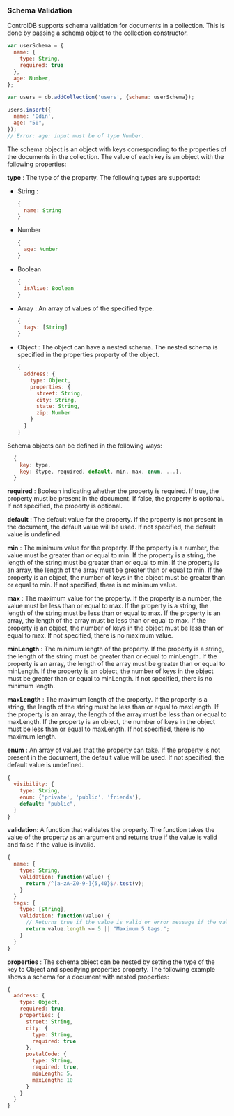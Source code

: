 
### Schema Validation

ControlDB supports schema validation for documents in a collection. This is done by passing a schema object to the collection constructor. 

```javascript
var userSchema = {
  name: {
    type: String,
    required: true
  },
  age: Number,
};

var users = db.addCollection('users', {schema: userSchema});

users.insert({
  name: 'Odin',
  age: "50",
});
// Error: age: input must be of type Number.

```

The schema object is an object with keys corresponding to the properties of the documents in the collection. The value of each key is an object with the following properties:

**type** : The type of the property. The following types are supported:

  * String :

    ```javascript
    {
      name: String
    }
    ```

  * Number

    ```javascript
    {
      age: Number
    }
    ```

  * Boolean

    ```javascript
    {
      isAlive: Boolean
    }
    ```

  * Array : An array of values of the specified type.

    ```javascript
    {
      tags: [String]
    }
    ```

  * Object : The object can have a nested schema. The nested schema is specified in the properties property of the object.

    ```javascript
    {
      address: {
        type: Object,
        properties: {
          street: String,
          city: String,
          state: String,
          zip: Number
        }
      }
    }
    ```

Schema objects can be defined in the following ways:

```javascript
  {
    key: type,
    key: {type, required, default, min, max, enum, ...},
  }
```

**required** : Boolean indicating whether the property is required. If true, the property must be present in the document. If false, the property is optional. If not specified, the property is optional.

**default** : The default value for the property. If the property is not present in the document, the default value will be used. If not specified, the default value is undefined.

**min** : The minimum value for the property. If the property is a number, the value must be greater than or equal to min. If the property is a string, the length of the string must be greater than or equal to min. If the property is an array, the length of the array must be greater than or equal to min. If the property is an object, the number of keys in the object must be greater than or equal to min. If not specified, there is no minimum value.

**max** : The maximum value for the property. If the property is a number, the value must be less than or equal to max. If the property is a string, the length of the string must be less than or equal to max. If the property is an array, the length of the array must be less than or equal to max. If the property is an object, the number of keys in the object must be less than or equal to max. If not specified, there is no maximum value.

**minLength** : The minimum length of the property. If the property is a string, the length of the string must be greater than or equal to minLength. If the property is an array, the length of the array must be greater than or equal to minLength. If the property is an object, the number of keys in the object must be greater than or equal to minLength. If not specified, there is no minimum length.

**maxLength** : The maximum length of the property. If the property is a string, the length of the string must be less than or equal to maxLength. If the property is an array, the length of the array must be less than or equal to maxLength. If the property is an object, the number of keys in the object must be less than or equal to maxLength. If not specified, there is no maximum length.

**enum** : An array of values that the property can take. If the property is not present in the document, the default value will be used. If not specified, the default value is undefined.

```javascript
{
  visibility: {
    type: String,
    enum: {'private', 'public', 'friends'},
    default: "public",
  }
}
```

**validation**: A function that validates the property. The function takes the value of the property as an argument and returns true if the value is valid and false if the value is invalid.

```javascript
{
  name: {
    type: String,
    validation: function(value) {
      return /^[a-zA-Z0-9-]{5,40}$/.test(v);
    }
  }
  tags: {
    type: [String],
    validation: function(value) {
      // Returns true if the value is valid or error message if the value is invalid.
      return value.length <= 5 || "Maximum 5 tags.";
    }
  }
}
```

**properties** : The schema object can be nested by setting the type of the key to Object and specifying properties property. The following example shows a schema for a document with nested properties:

```javascript
{
  address: {
    type: Object,
    required: true,
    properties: {
      street: String,
      city: {
        type: String,
        required: true
      },
      postalCode: {
        type: String,
        required: true,
        minLength: 5,
        maxLength: 10
      }
    }
  }
}
```
